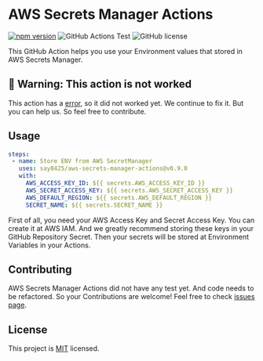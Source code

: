 # AWS Secrets Manager Actions

[![npm version](https://img.shields.io/npm/v/aws-secrets-manager-actions.svg?style=flat)](https://github.com/say8425/aws-secrets-manager-action)
![GitHub Actions Test](https://github.com/say8425/aws-secrets-manager-action/workflows/Test/badge.svg)
![GitHub license](https://img.shields.io/badge/license-MIT-blue.svg)

This GitHub Action helps you use your Environment values that stored in AWS Secrets Manager.

## 🚨 Warning: This action is not worked

This action has a [error](https://github.com/say8425/aws-secrets-manager-actions/issues/6), so it did not worked yet. We continue to fix it. But you can help us.
So feel free to contribute.

## Usage

```yaml
steps:
 - name: Store ENV from AWS SecretManager
   uses: say8425/aws-secrets-manager-actions@v0.9.0
   with:
     AWS_ACCESS_KEY_ID: ${{ secrets.AWS_ACCESS_KEY_ID }}
     AWS_SECRET_ACCESS_KEY: ${{ secrets.AWS_SECRET_ACCESS_KEY }}
     AWS_DEFAULT_REGION: ${{ secrets.AWS_DEFAULT_REGION }}
     SECRET_NAME: ${{ secrets.SECRET_NAME }}
```

First of all, you need your AWS Access Key and Secret Access Key. You can create it at AWS IAM.
And we greatly recommend storing these keys in your GitHub Repository Secret.
Then your secrets will be stored at Environment Variables in your Actions.

## Contributing

AWS Secrets Manager Actions did not have any test yet. And code needs to be refactored.
So your Contributions are welcome! Feel free to check [issues page](https://github.com/say8425/aws-secrets-manager-action/issues).

## License

This project is [MIT](https://github.com/say8425/aws-secrets-manager-action/blob/master/LICENSE) licensed.
